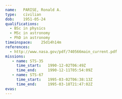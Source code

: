 ```yaml
---
name:	PARISE, Ronald A.
type:	civilian
dob:	1951-05-24
qualifications:
  - BSc in physics
  - MSc in astronomy
  - PhD in astronomy
timeinspace:	25d14h14m
references:
  - http://www.nasa.gov/pdf/740566main_current.pdf
missions:
   - name: STS-35
     time_start:   1990-12-02T06:49Z
     time_end:     1990-12-11T05:54:09Z
   - name: STS-67
     time_start:   1995-03-02T06:38:13Z
     time_end:     1995-03-18T21:47:02Z
evas:
---
```

